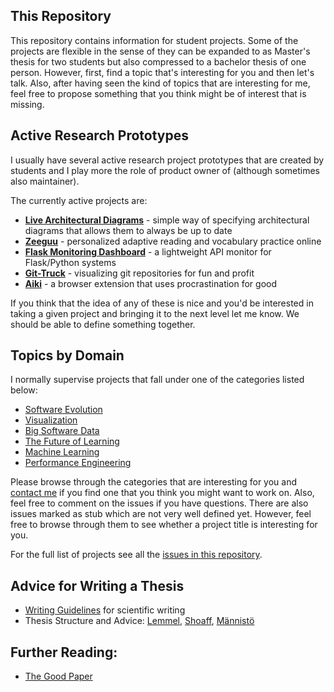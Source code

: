 ## This Repository

This repository contains information for student projects. Some of the projects are flexible in the sense of they can be expanded to as Master's thesis for two students but also compressed to a bachelor thesis of one person. However, first, find a topic that's interesting for you and then let's talk. Also, after having seen the kind of topics that are interesting for me, feel free to propose something that you think might be of interest that is missing. 

## Active Research Prototypes

I usually have several active research project prototypes that are created by students and I play more the role of product owner of (although sometimes also maintainer). 

The currently active projects are: 

- [**Live Architectural Diagrams**](https://github.com/archlens) - simple way of specifying architectural diagrams that allows them to always be up to date
- [**Zeeguu**](projects/zeeguu.md) - personalized adaptive reading and vocabulary practice online
- [**Flask Monitoring Dashboard**](projects/flask-monitoring-dashboard.md) - a lightweight API monitor for Flask/Python systems 
- [**Git-Truck**](projects/git-truck.md) - visualizing git repositories for fun and profit
- [**Aiki**](projects/aiki.md) - a browser extension that uses procrastination for good


If you think that the idea of any of these is nice and you'd be interested in taking a given project and bringing it to the next level let me know. We should be able to define something together.


## Topics by Domain

I normally supervise projects that fall under one of the categories listed below: 

* [Software Evolution](../../issues?q=is%3Aissue+is%3Aopen+label%3A%22software+evolution%22+-label%3A%22stub%22+-label%3A%22draft%22+)
* [Visualization](../../issues?q=is%3Aissue+is%3Aopen+label%3Avisualization+-label%3A%22stub%22+-label%3A%22draft%22+)
* [Big Software Data](https://github.com/mircealungu/student-projects/issues?q=is%3Aissue+is%3Aopen+label%3A%22big+software+data%22+-label%3A%22stub%22+-label%3A%22draft%22+)
* [The Future of Learning](https://github.com/mircealungu/student-projects/issues?q=is%3Aissue+is%3Aopen+label%3A%22personalized+learning%22+-label%3A%22stub%22+-label%3A%22draft%22+)
* [Machine Learning](https://github.com/mircealungu/student-projects/issues?q=is%3Aissue+is%3Aopen+label%3Amachine-learning+-label%3A%22stub%22+-label%3A%22draft%22+)
* [Performance Engineering](https://github.com/mircealungu/student-projects/issues?q=is%3Aissue+is%3Aopen+label%3Aflask-monitoring-dashboard+-label%3A%22stub%22+-label%3A%22draft%22+)

Please browse through the categories that are interesting for you and [contact me](https://mircealungu.github.io/#contact) if you find one that you think you might want to work on. Also, feel free to comment on the issues if you have questions. There are also issues marked as stub which are not very well defined yet. However, feel free to browse through them to see whether a project title is interesting for you.

For the full list of projects see all the [issues in this repository](https://github.com/mircealungu/student-projects/issues?q=is%3Aopen+is%3Aissue). 




## Advice for Writing a Thesis

- [Writing Guidelines](https://github.com/mircealungu/student-projects/blob/master/writing_guidelines/README.md) for scientific writing
- Thesis Structure and Advice: [Lemmel](http://softlang.wikidot.com/info:thesis-structure), [Shoaff](https://cs.fit.edu/~wds/guides/howto/), [Männistö](https://www.cs.helsinki.fi/u/tomimann/Instructions/MastersThesisInstructions.html)

## Further Reading:
- [The Good Paper](https://samfundslitteratur.dk/bog/good-paper)
